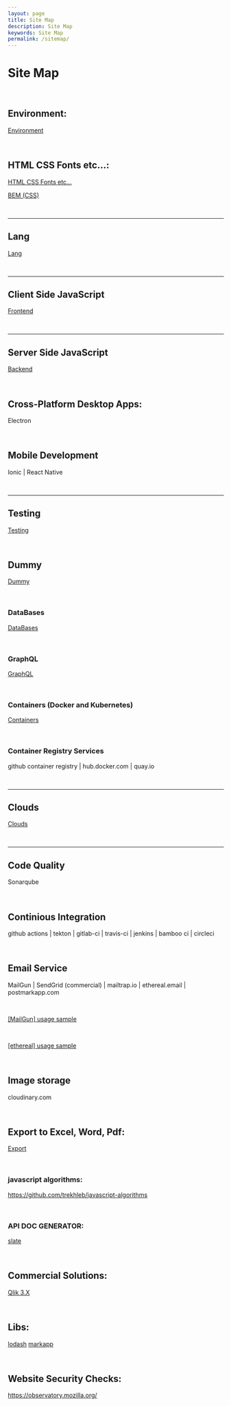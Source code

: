 ```yaml
---
layout: page
title: Site Map
description: Site Map
keywords: Site Map
permalink: /sitemap/
---
```


# Site Map

<br/>

## Environment:

<a href="/env/">Environment</a>

<br/>

## HTML CSS Fonts etc...:

<a href="/html/">HTML CSS Fonts etc...</a>

<a href="http://getbem.com/" rel="nofollow">BEM (CSS)</a>

<br/>
<hr/>

## Lang

<a href="/lang/">Lang</a>

<br/>
<hr/>

## Client Side JavaScript

<a href="/client/">Frontend</a>

<br/>
<hr/>

## Server Side JavaScript

<a href="/server/">Backend</a>

<br/>

## Cross-Platform Desktop Apps:

Electron

<br/>

## Mobile Development

Ionic | React Native

<br/>
<hr/>

## Testing

<a href="/testing/">Testing</a>

<br/>

## Dummy

<a href="/dummy/">Dummy</a>

<br/>

### DataBases

<a href="/databases/">DataBases</a>

<br/>

### GraphQL

<a href="/api/graphql/">GraphQL</a>

<br/>

### Containers (Docker and Kubernetes)

<a href="/containers/">Containers</a>

<br/>

### Container Registry Services

github container registry | hub.docker.com | quay.io

<br/>
<hr/>

## Clouds

<a href="/clouds/">Clouds</a>

<br/>
<hr/>

## Code Quality

Sonarqube

<br/>

## Continious Integration

github actions | tekton | gitlab-ci | travis-ci | jenkins | bamboo ci | circleci

<br/>

## Email Service

MailGun | SendGrid (commercial) | mailtrap.io | ethereal.email | postmarkapp.com

<br/>

<a href="https://github.com/webmakaka/Uber-Eats-Clone">[MailGun] usage sample</a>

<br/>

<a href="https://github.com/webmakaka/Advanced-React-and-GraphQL">[ethereal] usage sample</a>

<br/>

## Image storage

cloudinary.com

<br/>

## Export to Excel, Word, Pdf:

<a href="/export/">Export</a>

<br/>

### javascript algorithms:

https://github.com/trekhleb/javascript-algorithms

<br/>

### API DOC GENERATOR:

<a href="https://github.com/lord/slate" rel="nofollow">slate</a>

<br/>

## Commercial Solutions:

<a href="/commercial/qlik/3.x/">Qlik 3.X</a>

<br/>

## Libs:

<a href="https://lodash.com/" rel="nofollow">lodash</a>
<a href="http://markapp.io/" rel="nofollow">markapp</a>

<br/>

## Website Security Checks:

https://observatory.mozilla.org/
